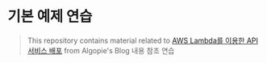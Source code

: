 # 기본 예제 연습


> This repository contains material related to [AWS Lambda를 이용한 API 서비스 배포](https://blog.algopie.com/aws/aws-lambda%EB%A5%BC-%EC%9D%B4%EC%9A%A9%ED%95%9C-api-%EC%84%9C%EB%B9%84%EC%8A%A4-%EB%B0%B0%ED%8F%AC-12/)
from Algopie's Blog 내용 참조 연습

